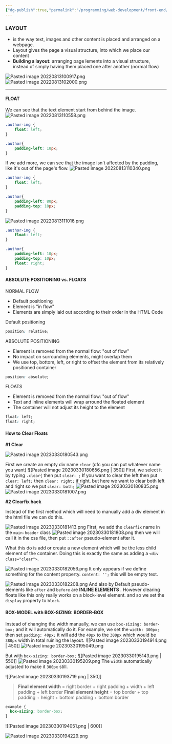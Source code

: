 ```yaml
---
{"dg-publish":true,"permalink":"/programming/web-development/front-end/css/layout/","tags":["programming","webdevelopment","frontend","css"],"created":"2024-11-09T11:31:48.507+08:00"}
---
```



### LAYOUT

<ul>
<li>is the way text, images and other content is placed and arranged on a webpage.</li>
<li>Layout gives the page a visual structure, into which we place our content</li>
<li><b>Building a layout:</b> arranging page lements into a visual structure, instead of simply having them placed one after another (normal flow)</li>
</ul>

![Pasted image 20220813100917.png](/img/user/PROGRAMMING/Web%20Development/FrontEnd/CSS/assets/Pasted%20image%2020220813100917.png)
![Pasted image 20220813102000.png](/img/user/PROGRAMMING/Web%20Development/FrontEnd/CSS/assets/Pasted%20image%2020220813102000.png)

---

#### FLOAT

We can see that the text element start from behind the image.
![Pasted image 20220813110558.png](/img/user/PROGRAMMING/Web%20Development/FrontEnd/CSS/assets/Pasted%20image%2020220813110558.png)

```css
.author-img {
    float: left;
}

.author{
    padding-left: 10px;
}
```

If we add more, we can see that the image isn't affected by the padding, like it's out of the page's flow.
![Pasted image 20220813110340.png](/img/user/PROGRAMMING/Web%20Development/FrontEnd/CSS/assets/Pasted%20image%2020220813110340.png)

```css
.author-img {
    float: left;
}

.author{
    padding-left: 80px;
    padding-top: 10px;
}
```

![Pasted image 20220813111016.png](/img/user/PROGRAMMING/Web%20Development/FrontEnd/CSS/assets/Pasted%20image%2020220813111016.png)

```css
.author-img {
    float: left;
}

.author{
    padding-left: 10px;
    padding-top: 10px;
    float: right;
}
```

#### ABSOLUTE POSITIONING vs. FLOATS

NORMAL FLOW

<ul>
<li>Default positioning</li>
<li>Element is "in flow"</li>
<li>Elements are simply laid out according to their order in the HTML Code</li>
</ul>

Default positioning

```css
position: relative;
```

ABSOLUTE POSITIONING

<ul>
<li>Element is removed from the normal flow: "out of flow"</li>
<li>No impact on surrounding elements, might overlap them</li>
<li>We use top, bottom, left, or right to offset the element from its relatively positioned container</li>
</ul>

```css
position: absolute;
```

FLOATS

<ul>
<li>Element is removed from the normal flow: "out of flow"</li>
<li>Text and inline elements will wrap arround the floated element</li>
<li>The container will not adjust its height to the element</li>
</ul>

```css
float: left;
float: right;
```

#### How to Clear Floats

**#1 Clear**

![Pasted image 20230330180543.png](/img/user/PROGRAMMING/Web%20Development/FrontEnd/CSS/assets/Pasted%20image%2020230330180543.png)

First we create an empty div name `clear` (ofc you can put whatever name you want)
![[Pasted image 20230330180656.png \| 350]]
First, we select it by typing `.clear{` then put `clear: ;`
If you want to clear the left then put `clear: left;` then `clear: right;` if right. but here we want to clear both left and right so we put `clear: both;`
![Pasted image 20230330180835.png](/img/user/PROGRAMMING/Web%20Development/FrontEnd/CSS/assets/Pasted%20image%2020230330180835.png)
![Pasted image 20230330181007.png](/img/user/PROGRAMMING/Web%20Development/FrontEnd/CSS/assets/Pasted%20image%2020230330181007.png)

**#2 Clearfix hack**

Instead of the first method which will need to manually add a div element in the html file we can do this.

![Pasted image 20230330181413.png](/img/user/PROGRAMMING/Web%20Development/FrontEnd/CSS/assets/Pasted%20image%2020230330181413.png)
First, we add the `clearfix` name in the `main-header` class
![Pasted image 20230330181808.png](/img/user/PROGRAMMING/Web%20Development/FrontEnd/CSS/assets/Pasted%20image%2020230330181808.png)
then we will call it in the css file, then put `::after` pseudo-element after it.

What this do is add or create a new element which will be the less child element of the container. Doing this is exactly the same as adding a `<div class="clear">`.

![Pasted image 20230330182056.png](/img/user/PROGRAMMING/Web%20Development/FrontEnd/CSS/assets/Pasted%20image%2020230330182056.png)
It only appears if we define something for the content property.
`content: '';` this will be empty text.

![Pasted image 20230330182208.png](/img/user/PROGRAMMING/Web%20Development/FrontEnd/CSS/assets/Pasted%20image%2020230330182208.png)
And also by Default pseudo-elements like `after` and `before` are **INLINE ELEMENTS** . However clearing floats like this only really works on a block-level element. and so we set the `display` property to `block`.

#### BOX-MODEL with BOX-SIZING: BORDER-BOX

Instead of changing the width manually, we can use `box-sizing: border-box;` and it will automatically do it.
For example, we set the `width: 300px;` then set `padding: 40px;` it will add the `40px` to the `300px` which would be `380px` width in total ruining the layout.
![[Pasted image 20230330194914.png \| 450]]
![Pasted image 20230330195049.png](/img/user/PROGRAMMING/Web%20Development/FrontEnd/CSS/assets/Pasted%20image%2020230330195049.png)

But with `box-sizing: border-box;`
![[Pasted image 20230330195143.png \| 550]]
![Pasted image 20230330195209.png](/img/user/PROGRAMMING/Web%20Development/FrontEnd/CSS/assets/Pasted%20image%2020230330195209.png)
The `width` automatically adjusted to make it `300px` still.

![[Pasted image 20230330193719.png \| 350]]

> **Final element width** = right border + right padding + width + left padding + left border
> **Final element height** = top border + top padding + height + bottom padding + bottom border

```css
example {
  box-sizing: border-box;
}
```

![[Pasted image 20230330194051.png \| 600]]

![Pasted image 20230330194229.png](/img/user/PROGRAMMING/Web%20Development/FrontEnd/CSS/assets/Pasted%20image%2020230330194229.png)
